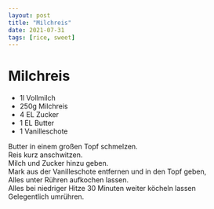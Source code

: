 ```yaml
---
layout: post
title: "Milchreis"
date: 2021-07-31
tags: [rice, sweet]
---
```

# Milchreis


- 1l Vollmilch
- 250g Milchreis
- 4 EL Zucker
- 1 EL Butter
- 1 Vanilleschote

Butter in einem großen Topf schmelzen.  
Reis kurz anschwitzen.  
Milch und Zucker hinzu geben.  
Mark aus der Vanilleschote entfernen und in den Topf geben,  
Alles unter Rühren aufkochen lassen.  
Alles bei niedriger Hitze 30 Minuten weiter köcheln lassen  
Gelegentlich umrühren.  
